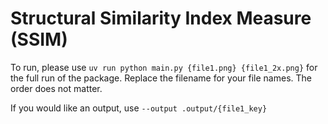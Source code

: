 # Structural Similarity Index Measure (SSIM)

To run, please use `uv run python main.py {file1.png} {file1_2x.png}` for the full run of the package.
Replace the filename for your file names.
The order does not matter.

If you would like an output, use `--output .output/{file1_key}` 
